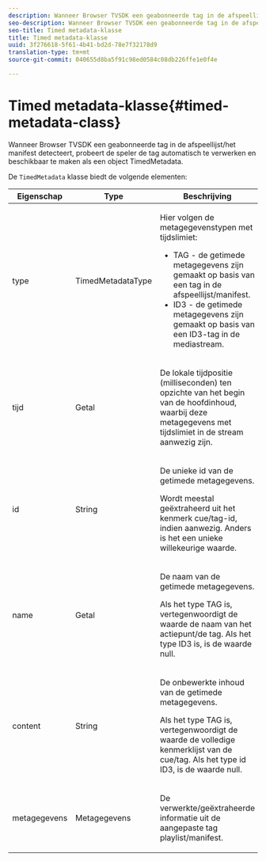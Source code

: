 ```yaml
---
description: Wanneer Browser TVSDK een geabonneerde tag in de afspeellijst/het manifest detecteert, probeert de speler de tag automatisch te verwerken en beschikbaar te maken als een object TimedMetadata.
seo-description: Wanneer Browser TVSDK een geabonneerde tag in de afspeellijst/het manifest detecteert, probeert de speler de tag automatisch te verwerken en beschikbaar te maken als een object TimedMetadata.
seo-title: Timed metadata-klasse
title: Timed metadata-klasse
uuid: 3f276618-5f61-4b41-bd2d-78e7f32178d9
translation-type: tm+mt
source-git-commit: 040655d8ba5f91c98ed0584c08db226ffe1e0f4e

---
```



# Timed metadata-klasse{#timed-metadata-class}

Wanneer Browser TVSDK een geabonneerde tag in de afspeellijst/het manifest detecteert, probeert de speler de tag automatisch te verwerken en beschikbaar te maken als een object TimedMetadata.

De `TimedMetadata` klasse biedt de volgende elementen:

<table id="table_5827A0626EDC45F68DC3E7644F3EFF69"> 
 <thead> 
  <tr> 
   <th colname="col1" class="entry"> Eigenschap </th> 
   <th colname="col02" class="entry"> Type </th> 
   <th colname="col2" class="entry"> Beschrijving </th> 
  </tr>
 </thead>
 <tbody> 
  <tr> 
   <td colname="col1"> <p>type </p> </td> 
   <td colname="col02"> <p><span class="codeph"> TimedMetadataType</span> </p> </td> 
   <td colname="col2"> <p>Hier volgen de metagegevenstypen met tijdslimiet: 
     <ul id="ul_E79C375A54C64BF09A927EE8983E98E3"> 
      <li id="li_F1907521CDBE47E282A87AF0A7A1477A">TAG - de getimede metagegevens zijn gemaakt op basis van een tag in de afspeellijst/manifest. </li> 
      <li id="li_5B0C0B0F247144709F86E6654A5AB500">ID3 - de getimede metagegevens zijn gemaakt op basis van een ID3-tag in de mediastream. </li> 
     </ul> </p> </td> 
  </tr> 
  <tr> 
   <td colname="col1"> <p>tijd </p> </td> 
   <td colname="col02"> <p>Getal </p> </td> 
   <td colname="col2"> <p>De lokale tijdpositie (milliseconden) ten opzichte van het begin van de hoofdinhoud, waarbij deze metagegevens met tijdslimiet in de stream aanwezig zijn. </p> </td> 
  </tr> 
  <tr> 
   <td colname="col1"> <p>id </p> </td> 
   <td colname="col02"> <p>String </p> </td> 
   <td colname="col2"> <p>De unieke id van de getimede metagegevens. </p> <p>Wordt meestal geëxtraheerd uit het kenmerk cue/tag-id, indien aanwezig. Anders is het een unieke willekeurige waarde. </p> </td> 
  </tr> 
  <tr> 
   <td colname="col1"> <p>name </p> </td> 
   <td colname="col02"> <p>Getal </p> </td> 
   <td colname="col2"> <p>De naam van de getimede metagegevens. </p> <p>Als het type TAG is, vertegenwoordigt de waarde de naam van het actiepunt/de tag. Als het type ID3 is, is de waarde null. </p> </td> 
  </tr> 
  <tr> 
   <td colname="col1"> <p>content </p> </td> 
   <td colname="col02"> <p>String </p> </td> 
   <td colname="col2"> <p>De onbewerkte inhoud van de getimede metagegevens. </p> <p>Als het type TAG is, vertegenwoordigt de waarde de volledige kenmerklijst van de cue/tag. Als het type id ID3, is de waarde null. </p> </td> 
  </tr> 
  <tr> 
   <td colname="col1"> <p>metagegevens </p> </td> 
   <td colname="col02"> <p><span class="codeph"> Metagegevens</span> </p> </td> 
   <td colname="col2"> <p>De verwerkte/geëxtraheerde informatie uit de aangepaste tag playlist/manifest. </p> </td> 
  </tr> 
 </tbody> 
</table>

